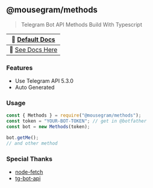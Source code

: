 ## @mousegram/methods
> Telegram Bot API Methods Build With Typescript 

| 📖 [Default Docs](https://core.telegram.org/bots/api#available-methods)|
|------------------------------------------------------------------------|
| 📖 [See Docs Here](docs/modules.md) |

### Features
- Use Telegram API 5.3.0
- Auto Generated

### Usage
```js
const { Methods } = require("@mousegram/methods");
const token = "YOUR-BOT-TOKEN"; // get in @botfather
const bot = new Methods(token);

bot.getMe();
// and other method
```

### Special Thanks
- [node-fetch](https://github.com/node-fetch/node-fetch)
- [tg-bot-api](https://ark0f.github.io/tg-bot-api)